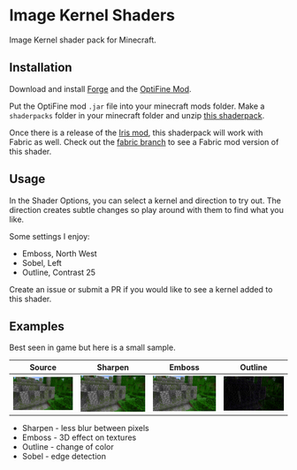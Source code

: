# Image Kernel Shaders
Image Kernel shader pack for Minecraft.

## Installation

Download and install [Forge](http://files.minecraftforge.net/) and the [OptiFine Mod](https://optifine.net/downloads).

Put the OptiFine mod `.jar` file into your minecraft mods folder. Make a `shaderpacks` folder in your minecraft folder and unzip [this shaderpack](https://github.com/55c3/kernel-shaders/releases).

Once there is a release of the [Iris mod](https://github.com/IrisShaders/Iris), this shaderpack will work with Fabric as well. Check out the [fabric branch](https://github.com/55c3/kernel-shaders/tree/fabric) to see a Fabric mod version of this shader.

## Usage
In the Shader Options, you can select a kernel and direction to try out. The direction creates subtle changes so play around with them to find what you like.

Some settings I enjoy:

* Emboss, North West
* Sobel, Left
* Outline, Contrast 25

Create an issue or submit a PR if you would like to see a kernel added to this shader.

## Examples

Best seen in game but here is a small sample.

| Source | Sharpen | Emboss | Outline |
|-------|--------|---------|------|
|![source](examples/source.png)|![Sharpen](examples/sharpen.png)|![Emboss](examples/emboss.png)|![Outline](examples/outline.png)|

* Sharpen - less blur between pixels
* Emboss - 3D effect on textures
* Outline - change of color
* Sobel - edge detection
